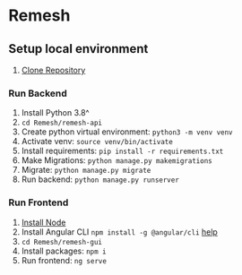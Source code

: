 # Remesh

## Setup local environment

1. [Clone Repository](https://github.com/cbrossar/Remesh)

### Run Backend

1. Install Python 3.8^
2. `cd Remesh/remesh-api`
3. Create python virtual environment: `python3 -m venv venv`
4. Activate venv: `source venv/bin/activate`
5. Install requirements: `pip install -r requirements.txt`
6. Make Migrations: `python manage.py makemigrations`
7. Migrate: `python manage.py migrate`
8. Run backend: `python manage.py runserver`
   

### Run Frontend
1. [Install Node](https://nodejs.org/en/)
2. Install Angular CLI `npm install -g @angular/cli` [help](https://medium.com/@angela.amarapala/ways-to-fix-bash-ng-command-not-found-7f329745795)
3. `cd Remesh/remesh-gui`
4. Install packages: `npm i`
5. Run frontend: `ng serve`